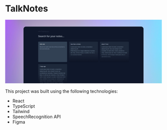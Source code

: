# TalkNotes

![Preview](./.github/preview.jpg)

This project was built using the following technologies:

- React
- TypeScript
- Tailwind
- SpeechRecognition API
- Figma
